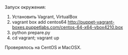 Запуск окружения:

1) Установить Vagrant, VirtualBox
2) vagrant box add centos64 http://puppet-vagrant-boxes.puppetlabs.com/centos-64-x64-vbox4210.box
3) python prepare.py
4) cd vagrant; vagrant up

Проверялось на CentOS и MacOSX.
